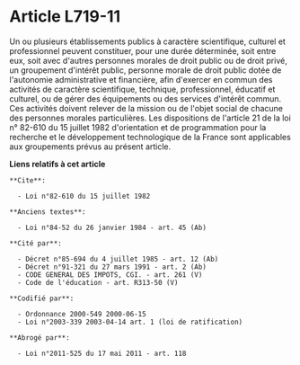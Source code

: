 # Article L719-11

Un ou plusieurs établissements publics à caractère scientifique, culturel et professionnel peuvent constituer, pour une durée
déterminée, soit entre eux, soit avec d'autres personnes morales de droit public ou de droit privé, un groupement d'intérêt
public, personne morale de droit public dotée de l'autonomie administrative et financière, afin d'exercer en commun des
activités de caractère scientifique, technique, professionnel, éducatif et culturel, ou de gérer des équipements ou des
services d'intérêt commun. Ces activités doivent relever de la mission ou de l'objet social de chacune des personnes morales
particulières. Les dispositions de l'article 21 de la loi n° 82-610 du 15 juillet 1982 d'orientation et de programmation pour
la recherche et le développement technologique de la France sont applicables aux groupements prévus au présent article.

**Liens relatifs à cet article**

	**Cite**:

	  - Loi n°82-610 du 15 juillet 1982

	**Anciens textes**:

	  - Loi n°84-52 du 26 janvier 1984 - art. 45 (Ab)

	**Cité par**:

	  - Décret n°85-694 du 4 juillet 1985 - art. 12 (Ab)
	  - Décret n°91-321 du 27 mars 1991 - art. 2 (Ab)
	  - CODE GENERAL DES IMPOTS, CGI. - art. 261 (V)
	  - Code de l'éducation - art. R313-50 (V)

	**Codifié par**:

	  - Ordonnance 2000-549 2000-06-15
	  - Loi n°2003-339 2003-04-14 art. 1 (loi de ratification)

	**Abrogé par**:

	  - Loi n°2011-525 du 17 mai 2011 - art. 118
